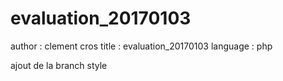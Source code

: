# evaluation_20170103

author : clement cros
title : evaluation_20170103
language : php


ajout de la branch style
